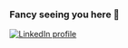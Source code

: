 ### Fancy seeing you here 👋
[![LinkedIn profile](https://img.shields.io/badge/LinkedIn-0077B5?style=for-the-badge&logo=linkedin&logoColor=white)](https://www.linkedin.com/in/misspia/)

<!--
**misspia/misspia** is a ✨ _special_ ✨ repository because its `README.md` (this file) appears on your GitHub profile.

Here are some ideas to get you started:

- 🔭 I’m currently working on ...
- 🌱 I’m currently learning ...
- 👯 I’m looking to collaborate on ...
- 🤔 I’m looking for help with ...
- 💬 Ask me about ...
- 📫 How to reach me: ...
- 😄 Pronouns: ...
- ⚡ Fun fact: ...
-->
